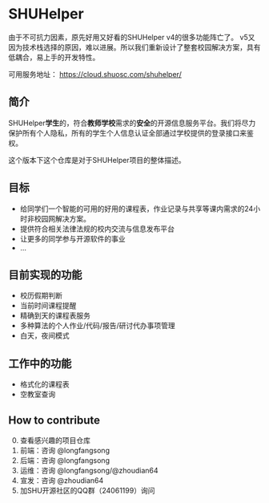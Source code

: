 # SHUHelper

由于不可抗力因素，原先好用又好看的SHUHelper v4的很多功能阵亡了。 v5又因为技术栈选择的原因，难以进展。所以我们重新设计了整套校园解决方案，具有低耦合，易上手的开发特性。

可用服务地址： https://cloud.shuosc.com/shuhelper/

## 简介

SHUHelper**学生**的，符合**教师学校**需求的**安全**的开源信息服务平台。我们将尽力保护所有个人隐私，所有的学生个人信息认证全部通过学校提供的登录接口来鉴权。

这个版本下这个仓库是对于SHUHelper项目的整体描述。

## 目标

- 给同学们一个智能的可用的好用的课程表，作业记录与共享等课内需求的24小时非校园网解决方案。
- 提供符合相关法律法规的校内交流与信息发布平台
- 让更多的同学参与开源软件的事业
- ...

## 目前实现的功能

- 校历假期判断
- 当前时间课程提醒
- 精确到天的课程表服务
- 多种算法的个人作业/代码/报告/研讨代办事项管理
- 白天，夜间模式

## 工作中的功能

- 格式化的课程表
- 空教室查询

## How to contribute

0. 查看感兴趣的项目仓库
1. 前端：咨询 @longfangsong
2. 后端：咨询 @longfangsong
3. 运维：咨询 @longfangsong/@zhoudian64
4. 宣发：咨询 @zhoudian64
5. 加SHU开源社区的QQ群（24061199）询问
